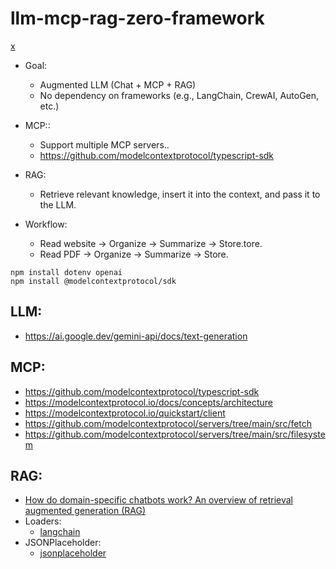 # llm-mcp-rag-zero-framework

[x](https://www.anthropic.com/engineering/building-effective-agents)

- Goal: 
    - Augmented LLM (Chat + MCP + RAG)  
    - No dependency on frameworks (e.g., LangChain, CrewAI, AutoGen, etc.)

- MCP::
    - Support multiple MCP servers..
    - https://github.com/modelcontextprotocol/typescript-sdk

- RAG:
    - Retrieve relevant knowledge, insert it into the context, and pass it to the LLM. 

- Workflow:
    - Read website -> Organize -> Summarize -> Store.tore.
    - Read PDF -> Organize -> Summarize -> Store.    


```# Install dependencies
npm install dotenv openai 
npm install @modelcontextprotocol/sdk
```

## LLM:

- https://ai.google.dev/gemini-api/docs/text-generation

## MCP:

- https://github.com/modelcontextprotocol/typescript-sdk
- https://modelcontextprotocol.io/docs/concepts/architecture
- https://modelcontextprotocol.io/quickstart/client
- https://github.com/modelcontextprotocol/servers/tree/main/src/fetch
- https://github.com/modelcontextprotocol/servers/tree/main/src/filesystem

## RAG:
- [How do domain-specific chatbots work? An overview of retrieval augmented generation (RAG)](https://www.youtube.com/watch?v=1ifymr7SiH8)
- Loaders:
    - [langchain](https://python.langchain.com/docs/integrations/document_loaders/)
- JSONPlaceholder:
    - [jsonplaceholder](https://jsonplaceholder.typicode.com/)